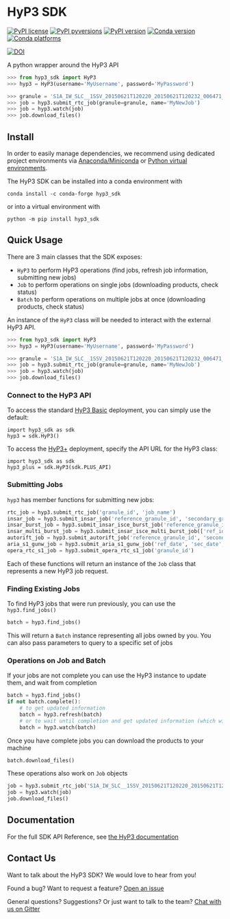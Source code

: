 # HyP3 SDK

[![PyPI license](https://img.shields.io/pypi/l/hyp3_sdk.svg)](https://pypi.python.org/pypi/hyp3_sdk/)
[![PyPI pyversions](https://img.shields.io/pypi/pyversions/hyp3_sdk.svg)](https://pypi.python.org/pypi/hyp3_sdk/)
[![PyPI version](https://img.shields.io/pypi/v/hyp3_sdk.svg)](https://pypi.python.org/pypi/hyp3_sdk/)
[![Conda version](https://img.shields.io/conda/vn/conda-forge/hyp3_sdk)](https://anaconda.org/conda-forge/hyp3_sdk)
[![Conda platforms](https://img.shields.io/conda/pn/conda-forge/hyp3_sdk)](https://anaconda.org/conda-forge/hyp3_sdk)

[![DOI](https://zenodo.org/badge/283858964.svg)](https://zenodo.org/badge/latestdoi/283858964)

A python wrapper around the HyP3 API

```python
>>> from hyp3_sdk import HyP3
>>> hyp3 = HyP3(username='MyUsername', password='MyPassword')

>>> granule = 'S1A_IW_SLC__1SSV_20150621T120220_20150621T120232_006471_008934_72D8'
>>> job = hyp3.submit_rtc_job(granule=granule, name='MyNewJob')
>>> job = hyp3.watch(job)
>>> job.download_files()
```

## Install

In order to easily manage dependencies, we recommend using dedicated project environments
via [Anaconda/Miniconda](https://docs.conda.io/projects/conda/en/latest/user-guide/install/index.html)
or [Python virtual environments](https://docs.python.org/3/tutorial/venv.html).

The HyP3 SDK can be installed into a conda environment with

```
conda install -c conda-forge hyp3_sdk
```

or into a virtual environment with

```
python -m pip install hyp3_sdk
```

## Quick Usage

There are 3 main classes that the SDK exposes:

- `HyP3` to perform HyP3 operations (find jobs, refresh job information, submitting new jobs)
- `Job` to perform operations on single jobs (downloading products, check status)
- `Batch` to perform operations on multiple jobs at once (downloading products, check status)

An instance of the `HyP3` class will be needed to interact with the external HyP3 API.

```python
>>> from hyp3_sdk import HyP3
>>> hyp3 = HyP3(username='MyUsername', password='MyPassword')

>>> granule = 'S1A_IW_SLC__1SSV_20150621T120220_20150621T120232_006471_008934_72D8'
>>> job = hyp3.submit_rtc_job(granule=granule, name='MyNewJob')
>>> job = hyp3.watch(job)
>>> job.download_files()
```

### Connect to the HyP3 API

To access the standard [HyP3 Basic](https://hyp3-docs.asf.alaska.edu/about/hyp3_basic/) deployment, you can simply use the default:
```
import hyp3_sdk as sdk
hyp3 = sdk.HyP3()
```

To access the [HyP3+](https://hyp3-docs.asf.alaska.edu/about/hyp3_plus/) deployment, specify the API URL for the HyP3 class:
```
import hyp3_sdk as sdk
hyp3_plus = sdk.HyP3(sdk.PLUS_API)
```

### Submitting Jobs

`hyp3` has member functions for submitting new jobs:
```python
rtc_job = hyp3.submit_rtc_job('granule_id', 'job_name')
insar_job = hyp3.submit_insar_job('reference_granule_id', 'secondary_granule_id', 'job_name')
insar_burst_job = hyp3.submit_insar_isce_burst_job('reference_granule_id', 'secondary_granule_id', 'job_name')
insar_multi_burst_job = hyp3.submit_insar_isce_multi_burst_job(['ref_id_1', 'ref_id_2'], ['sec_id_1', 'sec_id_2'], 'job_name')
autorift_job = hyp3.submit_autorift_job('reference_granule_id', 'secondary_granule_id', 'job_name')
aria_s1_gunw_job = hyp3.submit_aria_s1_gunw_job('ref_date', 'sec_date', 'frame_id', 'job_name')
opera_rtc_s1_job = hyp3.submit_opera_rtc_s1_job('granule_id')
```
Each of these functions will return an instance of the `Job` class that represents a new HyP3 job request.

### Finding Existing Jobs
To find HyP3 jobs that were run previously, you can use the `hyp3.find_jobs()`
```python
batch = hyp3.find_jobs()
```
This will return a `Batch` instance representing all jobs owned by you. You can also pass parameters to
query to a specific set of jobs


### Operations on Job and Batch

If your jobs are not complete you can use the HyP3 instance to update them, and wait from completion
```python
batch = hyp3.find_jobs()
if not batch.complete():
    # to get updated information
    batch = hyp3.refresh(batch)
    # or to wait until completion and get updated information (which will take a fair bit)
    batch = hyp3.watch(batch)
```

Once you have complete jobs you can download the products to your machine
```python
batch.download_files()
```

These operations also work on `Job` objects
```python
job = hyp3.submit_rtc_job('S1A_IW_SLC__1SSV_20150621T120220_20150621T120232_006471_008934_72D8', 'MyJobName')
job = hyp3.watch(job)
job.download_files()
```

## Documentation

For the full SDK API Reference, see [the HyP3 documentation](https://hyp3-docs.asf.alaska.edu/using/sdk_api/)

## Contact Us

Want to talk about the HyP3 SDK? We would love to hear from you!

Found a bug? Want to request a feature?
[Open an issue](https://github.com/ASFHyP3/hyp3-sdk/issues/new)

General questions? Suggestions? Or just want to talk to the team?
[Chat with us on Gitter](https://gitter.im/ASFHyP3/community)
